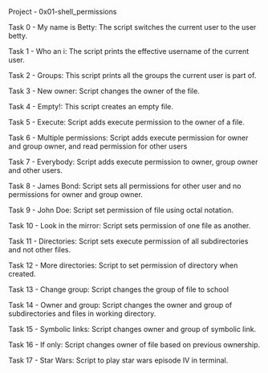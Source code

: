 Project - 0x01-shell_permissions

Task 0 - My name is Betty: The script switches the current user to the user betty.

Task 1 - Who an i: The script prints the effective username of the current user.

Task 2 - Groups: This script prints all the groups the current user is part of.

Task 3 - New owner: Script changes the owner of the file.

Task 4 - Empty!: This script creates an empty file.

Task 5 - Execute: Script adds execute permission to the owner of a file.

Task 6 - Multiple permissions: Script adds execute permission for owner and group owner, and read 
	 		       permission for other users

Task 7 - Everybody: Script adds execute permission to owner, group owner and other users.

Task 8 - James Bond: Script sets all permissions for other user and no permissions for owner and group owner.

Task 9 - John Doe: Script set permission of file using octal notation.

Task 10 - Look in the mirror: Script sets permission of one file as another.

Task 11 - Directories: Script sets execute permission of all subdirectories and not other files.

Task 12 - More directories: Script to set permission of directory when created.

Task 13 - Change group: Script changes the group of file to school

Task 14 - Owner and group: Script changes the owner and group of subdirectories and files in working directory.

Task 15 - Symbolic links: Script changes owner and group of symbolic link.

Task 16 - If only: Script changes owner of file based on previous ownership.

Task 17 - Star Wars: Script to play star wars episode IV in terminal.
